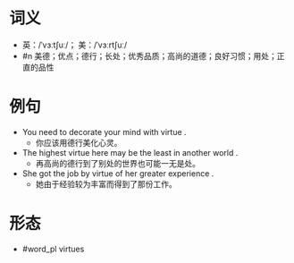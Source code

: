 # 词义
- 英：/ˈvɜːtʃuː/； 美：/ˈvɜːrtʃuː/
- #n 美德；优点；德行；长处；优秀品质；高尚的道德；良好习惯；用处；正直的品性
# 例句
- You need to decorate your mind with virtue .
	- 你应该用德行美化心灵。
- The highest virtue here may be the least in another world .
	- 再高尚的德行到了别处的世界也可能一无是处。
- She got the job by virtue of her greater experience .
	- 她由于经验较为丰富而得到了那份工作。
# 形态
- #word_pl virtues
